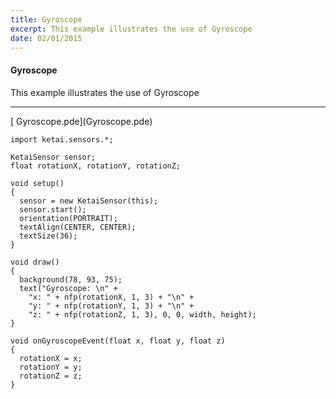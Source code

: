 ```yaml
---
title: Gyroscope
excerpt: This example illustrates the use of Gyroscope
date: 02/01/2015
---
```

#### Gyroscope
This example illustrates the use of Gyroscope


---
<div class="link">[<i class="fa fa-download fa-lg"></i> Gyroscope.pde](Gyroscope.pde)</div>

    import ketai.sensors.*;

    KetaiSensor sensor;
    float rotationX, rotationY, rotationZ;

    void setup()
    {
      sensor = new KetaiSensor(this);
      sensor.start();
      orientation(PORTRAIT);
      textAlign(CENTER, CENTER);
      textSize(36);
    }

    void draw()
    {
      background(78, 93, 75);
      text("Gyroscope: \n" + 
        "x: " + nfp(rotationX, 1, 3) + "\n" +
        "y: " + nfp(rotationY, 1, 3) + "\n" +
        "z: " + nfp(rotationZ, 1, 3), 0, 0, width, height);
    }

    void onGyroscopeEvent(float x, float y, float z)
    {
      rotationX = x;
      rotationY = y;
      rotationZ = z;
    }

 <!-- * **Screenshot** -->
 
